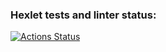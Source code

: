 ### Hexlet tests and linter status:
[![Actions Status](https://github.com/Igorg599/frontend-project-lvl3/workflows/hexlet-check/badge.svg)](https://github.com/Igorg599/frontend-project-lvl3/actions)